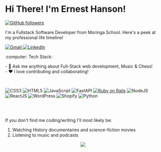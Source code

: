 <h1>Hi There! I'm Ernest Hanson!</h1>

[![GitHub followers](https://img.shields.io/github/followers/ErnestH1?style=social)](https://github.com/ErnestH1)

<p>I'm a Fullstack Software Developer from Moringa School. Here's a peek at my professional life timeline!</p>

<p>
    <a href="mailto:hansonernest7@gmail.com">
        <img src="https://img.shields.io/badge/Gmail-hansonernest7@gmail.com-orange?style=for-the-badge&logo=google" alt="Gmail" target="_blank">
    </a>
    <a href="https://www.linkedin.com/in/ernest-hanson-5b958411b/">
        <img src="https://img.shields.io/badge/linkedin-Ernest%20Hanson-blue?style=for-the-badge&logo=linkedin" alt="LinkedIn" target="_blank">
    </a>
</p>

<p>:computer: Tech Stack:</p>

<p>
    - 💬 Ask me anything about Full-Stack web development, Music & Chess!<br>
    - ❤️ I love contributing and collaborating!
</p>

<br>

![CSS3](https://img.shields.io/badge/CSS3-%231572B6.svg?style=for-the-badge&logo=css3&logoColor=white)
![HTML5](https://img.shields.io/badge/HTML5-%23E34F26.svg?style=for-the-badge&logo=html5&logoColor=white)
![JavaScript](https://img.shields.io/badge/JavaScript-%23323330.svg?style=for-the-badge&logo=javascript&logoColor=%23F7DF1E)
![FastAPI](https://img.shields.io/badge/FastAPI-%23E34F26.svg?style=for-the-badge&logo=FastAPI&logoColor=white)
[![Ruby on Rails](https://img.shields.io/badge/Ruby%20on%20Rails-%23E34F26.svg?style=for-the-badge&logo=ruby-on-rails&logoColor=white)](https://rubyonrails.org/)
![NodeJS](https://img.shields.io/badge/Node.js-6DA55F?style=for-the-badge&logo=node.js&logoColor=white)
![ReactJS](https://img.shields.io/badge/React-%23E34F26.svg?style=for-the-badge&logo=react&logoColor=white)
![WordPress](https://img.shields.io/badge/WordPress-6DA55F?style=for-the-badge&logo=wordpress&logoColor=blue)
![Shopify](https://img.shields.io/badge/Shopify-6DA55F?style=for-the-badge&logo=shopify&logoColor=blue)
![Python](https://img.shields.io/badge/Python-6DA55F?style=for-the-badge&logo=python&logoColor=blue)

<br><br>

<p>If you don't find me coding/writing I'll most likely be:</p>
<ol>
    <li>Watching History documentaries and science-fiction movies</li>
    <li>Listening to music and podcasts</li>
</ol>

<p align="center"><img src="https://github-readme-streak-stats.herokuapp.com/?user=ErnestH1&theme=dark&ring=FFB19A&hide_border=true&currStreakNum=F6A085&fire=F6A085&currStreakLabel=F6A085"></p>

<!-- [1]: https://ernesthanson.com/ -->
[2]: mailto:hansonernest7@gmail.com
[3]: https://www.linkedin.com/in/ernest-hanson-5b958411b/
